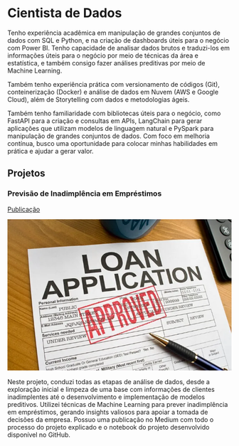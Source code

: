 # Cientista de Dados
Tenho experiência acadêmica em manipulação de grandes conjuntos de dados com SQL e Python, e na criação de dashboards úteis para o negócio com Power BI. Tenho capacidade de analisar dados brutos e traduzi-los em informações úteis para o negócio por meio de técnicas da área e estatística, e também consigo fazer análises preditivas por meio de Machine Learning.

Também tenho experiência prática com versionamento de códigos (Git), conteinerização (Docker) e análise de dados em Nuvem (AWS e Google Cloud), além de Storytelling com dados e metodologias ágeis.

Também tenho familiaridade com bibliotecas úteis para o negócio, como FastAPI para a criação e consultas em APIs, LangChain para gerar aplicações que utilizam modelos de linguagem natural e PySpark para manipulação de grandes conjuntos de dados. Com foco em melhoria contínua, busco uma oportunidade para colocar minhas habilidades em prática e ajudar a gerar valor.

## Projetos
### Previsão de Inadimplência em Empréstimos
[Publicação](https://medium.com/@patricksilvalessa5/projeto-previsão-de-inadimplência-089ab3141c13)

![Previsao-Inadimplencia](IMGs/Loan-default.jpg)

Neste projeto, conduzi todas as etapas de análise de dados, desde a exploração inicial e limpeza de uma base com informações de clientes inadimplentes até o desenvolvimento e implementação de modelos preditivos. Utilizei técnicas de Machine Learning para prever inadimplência em empréstimos, gerando insights valiosos para apoiar a tomada de decisões da empresa. Possuo uma publicação no Medium com todo o processo do projeto explicado e o notebook do projeto desenvolvido disponível no GitHub.
